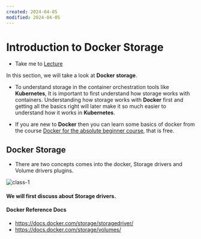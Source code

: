 ```yaml
---
created: 2024-04-05
modified: 2024-04-05
---
```

# Introduction to Docker Storage

  - Take me to [Lecture](https://kodekloud.com/topic/introduction-to-docker-storage-3/)
  
In this section, we will take a look at **Docker storage**.

- To understand storage in the container orchestration tools like **Kubernetes**, It is important to first understand how storage works with containers. Understanding how storage works with **Docker** first and getting all the basics right will later make it so much easier to understand how it works in **Kubernetes**.

- If you are new to **Docker** then you can learn some basics of docker from the course [Docker for the absolute beginner course](https://kodekloud.com/courses/docker-for-the-absolute-beginner/), that is free. 

## Docker Storage

- There are two concepts comes into the docker, Storage drivers and Volume drivers plugins. 

![class-1](class1.PNG)

#### We will first discuss about Storage drivers.

#### Docker Reference Docs

- https://docs.docker.com/storage/storagedriver/
- https://docs.docker.com/storage/volumes/